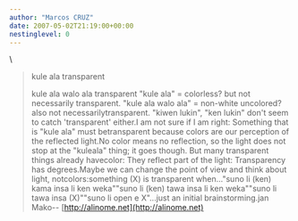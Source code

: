 ```yaml
---
author: "Marcos CRUZ"
date: 2007-05-02T21:19:00+00:00
nestinglevel: 0
---
```

\
> 
> 
> kule ala transparent
> 
> 
> kule ala walo ala transparent
> "kule ala" = colorless? but not necessarily transparent.
> "kule ala walo ala" = non-white uncolored? also not necessarilytransparent.
> "kiwen lukin", "ken lukin" don't seem to catch 'transparent' either.I am not sure if I am right: Something that is "kule ala" must betransparent because colors are our perception of the reflected light.No color means no reflection, so the light does not stop at the "kuleala" thing; it goes though. But many transparent things already havecolor: They reflect part of the light: Transparency has degrees.Maybe we can change the point of view and think about light, notcolors:something (X) is transparent when..."suno li (ken) kama insa li ken weka""suno li (ken) tawa insa li ken weka""suno li tawa insa (X)""suno li open e X"...just an initial brainstorming.jan Mako--
[http://alinome.net](http://alinome.net)